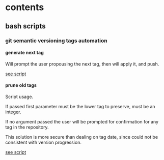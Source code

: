 # contents

## bash scripts

### git semantic versioning tags automation

#### generate next tag

Will prompt the user propousing the next tag, then will apply it, and push.

[see script](next_git_tag.sh)

#### prune old tags

Script usage.

If passed first parameter must be the lower tag to preserve, must be an integer.

If no argument passed the user will be prompted for confirmation for any tag in the repository.

This solution is more secure than dealing on tag date, since could not be consistent with version progression.

[see script](prune_git_tags.sh)

